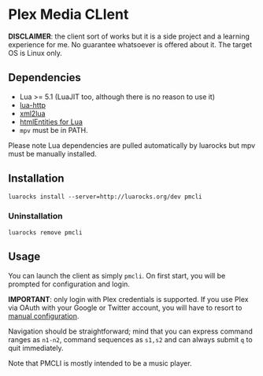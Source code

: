 # Plex Media CLIent
**DISCLAIMER**: the client sort of works but it is a side project and a learning experience for me. No guarantee whatsoever is offered about it. The target OS is Linux only.

## Dependencies
* Lua >= 5.1 (LuaJIT too, although there is no reason to use it)
* [lua-http](https://github.com/daurnimator/lua-http)
* [xml2lua](https://github.com/manoelcampos/Xml2Lua)
* [htmlEntities for Lua](https://github.com/TiagoDanin/htmlEntities-for-lua)
* `mpv` must be in PATH.

Please note Lua dependencies are pulled automatically by luarocks but mpv must be manually installed.

## Installation
`luarocks install --server=http://luarocks.org/dev pmcli`

### Uninstallation
`luarocks remove pmcli`

## Usage
You can launch the client as simply `pmcli`. 
On first start, you will be prompted for configuration and login.

**IMPORTANT**: only login with Plex credentials is supported. If you use Plex via OAuth with your Google or Twitter account, you will have to resort to [manual configuration](https://github.com/Aanok/pmcli/wiki).

Navigation should be straightforward; mind that you can express command ranges as `n1-n2`, command sequences as `s1,s2` and can always submit `q` to quit immediately.

Note that PMCLI is mostly intended to be a music player.
